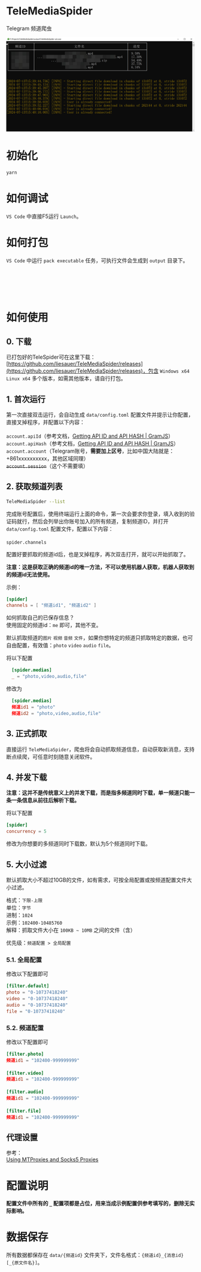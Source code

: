 # TeleMediaSpider
Telegram 频道爬虫

![屏幕截图](screenshot.jpg)

# 初始化
```bash
yarn
```

# 如何调试
`VS Code` 中直接F5运行 `Launch`。

# 如何打包
`VS Code` 中运行 `pack executable` 任务，可执行文件会生成到 `output` 目录下。

<br />
<br />
<br />
<br />

# 如何使用

## 0. 下载
已打包好的TeleSpider可在这里下载：[https://github.com/liesauer/TeleMediaSpider/releases](https://github.com/liesauer/TeleMediaSpider/releases)，包含 `Windows x64` `Linux x64` 多个版本，如需其他版本，请自行打包。

## 1. 首次运行
第一次直接双击运行，会自动生成 `data/config.toml` 配置文件并提示让你配置，直接叉掉程序，并配置以下内容：
<br /><br />
`account.apiId`（参考文档，[Getting API ID and API HASH | GramJS](https://gram.js.org/getting-started/authorization#getting-api-id-and-api-hash)）
<br />
`account.apiHash`（参考文档，[Getting API ID and API HASH | GramJS](https://gram.js.org/getting-started/authorization#getting-api-id-and-api-hash)）
<br />
`account.account`（Telegram账号，**需要加上区号**，比如中国大陆就是：+861xxxxxxxxxx，其他区域同理）
<br />
~~`account.session`~~（这个不需要填）

## 2. 获取频道列表
```bash
TeleMediaSpider --list
```
完成账号配置后，使用终端运行上面的命令，第一次会要求你登录，填入收到的验证码就行，然后会列举出你账号加入的所有频道，复制频道ID，并打开 `data/config.toml` 配置文件，配置以下内容：
<br /><br />
`spider.channels`

配置好要抓取的频道id后，也是叉掉程序，再次双击打开，就可以开始抓取了。

**注意：这是获取正确的频道id的唯一方法，不可以使用机器人获取，机器人获取到的频道id无法使用。**

示例：

```toml
[spider]
channels = [ "频道id1", "频道id2" ]
```

如何抓取自己的已保存信息？
<br />
使用固定的频道id：`me` 即可，其他不变。

默认抓取频道的`图片` `视频` `音频` `文件`，如果你想特定的频道只抓取特定的数据，也可自由配置，有效值：`photo` `video` `audio` `file`。

将以下配置

```toml
  [spider.medias]
  _ = "photo,video,audio,file"
```

修改为

```toml
  [spider.medias]
  频道id1 = "photo"
  频道id2 = "photo,video,audio,file"
```

## 3. 正式抓取
直接运行 `TeleMediaSpider`，爬虫将会自动抓取频道信息，自动获取新消息，支持断点续爬，可任意时刻随意关闭软件。

## 4. 并发下载
**注意：这并不是传统意义上的并发下载，而是指多频道同时下载，单一频道只能一条一条信息从前往后解析下载。**

将以下配置

```toml
[spider]
concurrency = 5
```

修改为你想要的多频道同时下载数，默认为5个频道同时下载。

## 5. 大小过滤
默认抓取大小不超过10GB的文件，如有需求，可按全局配置或按频道配置文件大小过滤。

格式：`下限-上限`
<br />
单位：`字节`
<br />
进制：`1024`
<br />
示例：`102400-10485760`
<br />
解释：抓取文件大小在 `100KB ~ 10MB` 之间的文件（含）

优先级：`频道配置 > 全局配置`

### 5.1. 全局配置
修改以下配置即可

```toml
[filter.default]
photo = "0-10737418240"
video = "0-10737418240"
audio = "0-10737418240"
file = "0-10737418240"
```

### 5.2. 频道配置
修改以下配置即可

```toml
[filter.photo]
频道id1 = "102400-999999999"

[filter.video]
频道id1 = "102400-999999999"

[filter.audio]
频道id1 = "102400-999999999"

[filter.file]
频道id1 = "102400-999999999"
```

## 代理设置
参考：
<br />
[Using MTProxies and Socks5 Proxies](https://gram.js.org/getting-started/authorization#using-mtproxies-and-socks5-proxies)

# 配置说明

**配置文件中所有的 `_` 配置项都是占位，用来当成示例配置供参考填写的，删除无实际影响。**

# 数据保存
所有数据都保存在 `data/{频道id}` 文件夹下，文件名格式：`{频道id}_{消息id}[_{原文件名}]`。
